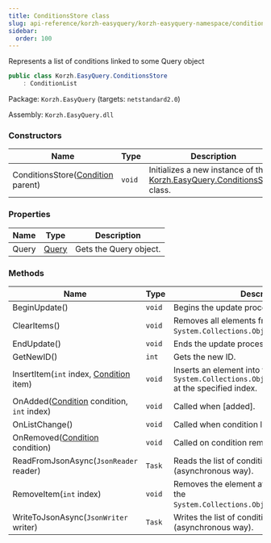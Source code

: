 ```yaml
---
title: ConditionsStore class
slug: api-reference/korzh-easyquery/korzh-easyquery-namespace/conditionsstore-class
sidebar:
  order: 100
---
```


Represents a list of conditions linked to some Query object
```csharp
public class Korzh.EasyQuery.ConditionsStore
    : ConditionList

```
Package: `Korzh.EasyQuery` (targets: `netstandard2.0`)

Assembly: `Korzh.EasyQuery.dll`

### Constructors

| Name | Type | Description | 
| --- | --- | --- | 
| ConditionsStore([Condition](///easyquery/docs/api-reference/korzh-easyquery/korzh-easyquery-namespace/condition-class) parent) | `void` | Initializes a new instance of the [Korzh.EasyQuery.ConditionsStore](///easyquery/docs/api-reference/korzh-easyquery/korzh-easyquery-namespace/conditionsstore-class) class. | 


### Properties

| Name | Type | Description | 
| --- | --- | --- | 
| Query | [Query](///easyquery/docs/api-reference/korzh-easyquery/korzh-easyquery-namespace/query-class) | Gets the Query object. | 


### Methods

| Name | Type | Description | 
| --- | --- | --- | 
| BeginUpdate() | `void` | Begins the update process. | 
| ClearItems() | `void` | Removes all elements from the `System.Collections.ObjectModel.Collection'1`. | 
| EndUpdate() | `void` | Ends the update process. | 
| GetNewID() | `int` | Gets the new ID. | 
| InsertItem(`int` index, [Condition](///easyquery/docs/api-reference/korzh-easyquery/korzh-easyquery-namespace/condition-class) item) | `void` | Inserts an element into the `System.Collections.ObjectModel.Collection'1` at the specified index. | 
| OnAdded([Condition](///easyquery/docs/api-reference/korzh-easyquery/korzh-easyquery-namespace/condition-class) condition, `int` index) | `void` | Called when [added]. | 
| OnListChange() | `void` | Called when condition list is changed. | 
| OnRemoved([Condition](///easyquery/docs/api-reference/korzh-easyquery/korzh-easyquery-namespace/condition-class) condition) | `void` | Called on condition removal. | 
| ReadFromJsonAsync(`JsonReader` reader) | `Task` | Reads the list of conditions from JSON (asynchronous way). | 
| RemoveItem(`int` index) | `void` | Removes the element at the specified index of the `System.Collections.ObjectModel.Collection'1`. | 
| WriteToJsonAsync(`JsonWriter` writer) | `Task` | Writes the list of conditions to JSON (asynchronous way). |
